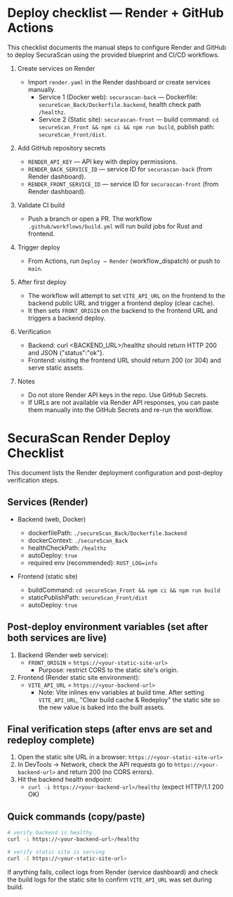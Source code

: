 # Deploy checklist — Render + GitHub Actions

This checklist documents the manual steps to configure Render and GitHub to deploy SecuraScan using the provided blueprint and CI/CD workflows.

1) Create services on Render
   - Import `render.yaml` in the Render dashboard or create services manually.
     - Service 1 (Docker web): `securascan-back` — Dockerfile: `secureScan_Back/Dockerfile.backend`, health check path `/healthz`.
     - Service 2 (Static site): `securascan-front` — build command: `cd secureScan_Front && npm ci && npm run build`, publish path: `secureScan_Front/dist`.

2) Add GitHub repository secrets
   - `RENDER_API_KEY` — API key with deploy permissions.
   - `RENDER_BACK_SERVICE_ID` — service ID for `securascan-back` (from Render dashboard).
   - `RENDER_FRONT_SERVICE_ID` — service ID for `securascan-front` (from Render dashboard).

3) Validate CI build
   - Push a branch or open a PR. The workflow `.github/workflows/build.yml` will run build jobs for Rust and frontend.

4) Trigger deploy
   - From Actions, run `Deploy → Render` (workflow_dispatch) or push to `main`.

5) After first deploy
   - The workflow will attempt to set `VITE_API_URL` on the frontend to the backend public URL and trigger a frontend deploy (clear cache).
   - It then sets `FRONT_ORIGIN` on the backend to the frontend URL and triggers a backend deploy.

6) Verification
   - Backend: curl <BACKEND_URL>/healthz should return HTTP 200 and JSON {"status":"ok"}.
   - Frontend: visiting the frontend URL should return 200 (or 304) and serve static assets.

7) Notes
   - Do not store Render API keys in the repo. Use GitHub Secrets.
   - If URLs are not available via Render API responses, you can paste them manually into the GitHub Secrets and re-run the workflow.
# SecuraScan Render Deploy Checklist

This document lists the Render deployment configuration and post-deploy verification steps.

## Services (Render)
- Backend (web, Docker)
  - dockerfilePath: `./secureScan_Back/Dockerfile.backend`
  - dockerContext: `./secureScan_Back`
  - healthCheckPath: `/healthz`
  - autoDeploy: `true`
  - required env (recommended): `RUST_LOG=info`

- Frontend (static site)
  - buildCommand: `cd secureScan_Front && npm ci && npm run build`
  - staticPublishPath: `secureScan_Front/dist`
  - autoDeploy: `true`

## Post-deploy environment variables (set after both services are live)
1. Backend (Render web service):
   - `FRONT_ORIGIN` = `https://<your-static-site-url>`
     - Purpose: restrict CORS to the static site's origin.
2. Frontend (Render static site environment):
   - `VITE_API_URL` = `https://<your-backend-url>`
     - Note: Vite inlines env variables at build time. After setting `VITE_API_URL`, "Clear build cache & Redeploy" the static site so the new value is baked into the built assets.

## Final verification steps (after envs are set and redeploy complete)
1. Open the static site URL in a browser: `https://<your-static-site-url>`
2. In DevTools → Network, check the API requests go to `https://<your-backend-url>` and return 200 (no CORS errors).
3. Hit the backend health endpoint:
   - `curl -i https://<your-backend-url>/healthz` (expect HTTP/1.1 200 OK)

## Quick commands (copy/paste)
```bash
# verify backend is healthy
curl -i https://<your-backend-url>/healthz

# verify static site is serving
curl -I https://<your-static-site-url>
```

If anything fails, collect logs from Render (service dashboard) and check the build logs for the static site to confirm `VITE_API_URL` was set during build.
